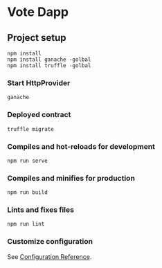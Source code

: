 # Vote Dapp

## Project setup
```
npm install
npm install ganache -golbal
npm install truffle -golbal
```

### Start HttpProvider
```
ganache
```

### Deployed contract
```
truffle migrate
```

### Compiles and hot-reloads for development
```
npm run serve
```

### Compiles and minifies for production
```
npm run build
```

### Lints and fixes files
```
npm run lint
```

### Customize configuration
See [Configuration Reference](https://cli.vuejs.org/config/).
